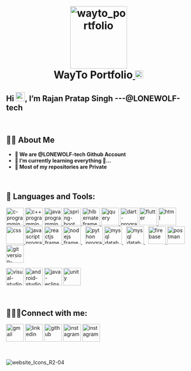 
<h1 align="center"><a href="https://waytoportfolio.netlify.app/" target="_blank"> <img src="https://user-images.githubusercontent.com/53988654/148930739-4c9079ae-f8d0-4da4-89b7-0709bbf1f536.png" alt="wayto_portfolio" width="155" height="170"/></a><br/>WayTo Portfolio<a href="https://waytoportfolio.netlify.app/" target="_blank"> <img src="https://user-images.githubusercontent.com/53988654/148902997-d228ae57-b35d-4364-a201-d70bb295f091.png" alt="wayto_portfolio" width="22" height="22"/></a></h1>


<h2 align="left">Hi <img src="https://raw.githubusercontent.com/MartinHeinz/MartinHeinz/master/wave.gif" width="25px">, I’m Rajan Pratap Singh ---@LONEWOLF-tech</h2>
<br/>

## 🙋‍♂️ About Me
- **👋 We are @LONEWOLF-tech Github Account**
- **🌱 I’m currently learning everything 🤣...**
- **🚫 Most of my repositories are Private**
<br/>

## 🚀 Languages and Tools:

<p align="left"> 
    <a href="https://www.learn-c.org/" target="_blank"> <img src="https://img.icons8.com/color/48/000000/c-programming.png" alt="c-programming" width="48" height="48"/> </a>
   <a href="https://www.learn-cpp.org/" target="_blank"> <img src="https://img.icons8.com/color/48/000000/c-plus-plus-logo.png" alt="c++ programming" width="48" height="48"/></a>
    <a href="https://www.java.com" target="_blank"> <img src="https://img.icons8.com/color/48/000000/java-coffee-cup-logo.png" alt="java programming" width="48" height="48"/> </a>
    <a href="https://spring.io/projects/spring-boot" target="_blank"> <img src="https://img.icons8.com/color/48/000000/spring-logo.png" alt="spring-boot framework" width="48" height="48"/> </a> 
    <a href="https://hibernate.org/" target="_blank"> <img src="https://www.vectorlogo.zone/logos/hibernate/hibernate-icon.svg" alt="hibernate framework" width="48" height="48"/> </a> 
      <a href="https://jquery.com/" target="_blank"> <img src="https://www.vectorlogo.zone/logos/jquery/jquery-vertical.svg" alt="jquery" width="48" height="48"/> </a> 
    <a href="https://dart.dev/" target="_blank"> <img src="https://img.icons8.com/color/48/000000/dart.png" alt="dart-programming" width="48" height="48"/></a>
    <a href="https://flutter.dev/" target="_blank"> <img src="https://img.icons8.com/color/48/000000/flutter.png" alt="flutter" width="48" height="48"/> </a>
    <a href="https://developer.mozilla.org/en-US/docs/Web/HTML" target="_blank"> <img src="https://img.icons8.com/color/48/000000/html-5.png" alt="html" width="48" height="48"/> </a> 
    <a href="https://developer.mozilla.org/en-US/docs/Web/CSS" target="_blank"> <img src="https://img.icons8.com/color/48/000000/css3.png" alt="css" width="48" height="48"/> </a> 
    <a href="https://developer.mozilla.org/en-US/docs/Web/JavaScript" target="_blank"> <img src="https://img.icons8.com/color/48/000000/javascript.png" alt="javascript programming" width="48" height="48"/> </a> 
    <a href="https://reactjs.org/" target="_blank"> <img src="https://img.icons8.com/color/48/000000/react-native.png" alt="reactjs framework" width="48" height="48"/> </a>
    <a style="padding-right:8px;" href="https://nodejs.org" target="_blank"> <img src="https://img.icons8.com/color/48/000000/nodejs.png" alt="nodejs framework" width="48" height="48"/> </a> 
    <a href="https://www.python.org" target="_blank"> <img src="https://img.icons8.com/color/48/000000/python.png" alt="python programming" width="48" height="48"/> </a>   
    <a style="padding-right:8px;" href="https://www.mysql.com/" target="_blank"> <img src="https://img.icons8.com/fluent/50/000000/mysql-logo.png" alt="mysql database" width="48" height="48"/> </a>
   <a style="padding-right:8px;" href="https://www.oracle.com/in/index.html" target="_blank"> <img src="https://img.icons8.com/color/50/000000/oracle-logo.png" alt="mysql database" width="48" height="48"/> </a>
    <a href="https://firebase.google.com/" target="_blank"> <img src="https://img.icons8.com/color/48/000000/firebase.png" alt="firebase" width="48" height="48"/> </a> 
    <a href="https://postman.com" target="_blank"> <img src="https://www.vectorlogo.zone/logos/getpostman/getpostman-icon.svg" alt="postman" width="48" height="48"/> </a>   
    <a href="https://git-scm.com/" target="_blank"> <img src="https://img.icons8.com/color/48/000000/git.png" alt="git version-control" width="48" height="48"/> </a> 
</p>
<p>
<a href="https://code.visualstudio.com/" target="_blank"> <img src="https://img.icons8.com/external-tal-revivo-shadow-tal-revivo/48/000000/external-visual-studio-code-is-a-source-code-editor-developed-by-microsoft-logo-shadow-tal-revivo.png" alt="visual-studio-code" width="48" height="48"/></a>
<a href="https://developer.android.com/studio" target="_blank"> <img src="https://img.icons8.com/fluency/48/000000/android-studio--v3.png" alt="android-studio" width="48" height="48"/></a>
<a href="https://www.eclipse.org/" target="_blank"> <img src="https://img.icons8.com/officel/40/000000/java-eclipse.png" alt="java-eclipse" width="48" height="48"/></a>
<a href="https://unity.com/" target="_blank"><img src="https://img.icons8.com/color/50/000000/unity.png" alt="unity" width="48" height="48"/></a>
</p>
<br/>

## 👨‍💻🤝Connect with me:
<p align="left">

<a href = "mailto:rajanpratap911@gmail.com"><img src="https://img.icons8.com/color/50/000000/gmail--v1.png" alt="gmail" width="48" height="48"/></a>
<a href = "https://www.linkedin.com/in/rajan-pratap-singh-0035b01a4/"><img src="https://img.icons8.com/fluent/48/000000/linkedin.png" alt="linkedin" width="48" height="48"/></a>
<a href = "https://github.com/LONEWOLF-tech"><img src="https://img.icons8.com/external-tal-revivo-color-tal-revivo/48/000000/external-github-community-for-software-building-and-testing-online-logo-color-tal-revivo.png" alt="github" width="48" height="48"/></a>
<a href = "https://www.instagram.com/_rajanpratap/"><img src="https://img.icons8.com/fluent/48/000000/instagram-new.png" alt="instagram" width="48" height="48"/></a>
<a href = "https://waytoportfolio.netlify.app/">  <img src="https://img.icons8.com/fluency/48/000000/domain.png" alt="instagram" width="48" height="48"/></a>

</p>
<br/>

![website_Icons_R2-04](https://user-images.githubusercontent.com/53988654/129815345-e22f2f98-560a-4113-84c4-ff4cdddd8a63.png)

<!---
LONEWOLF-tech/LONEWOLF-tech is a ✨ special ✨ repository because its `README.md` (this file) appears on your GitHub profile.
You can click the Preview link to take a look at your changes.
--->
